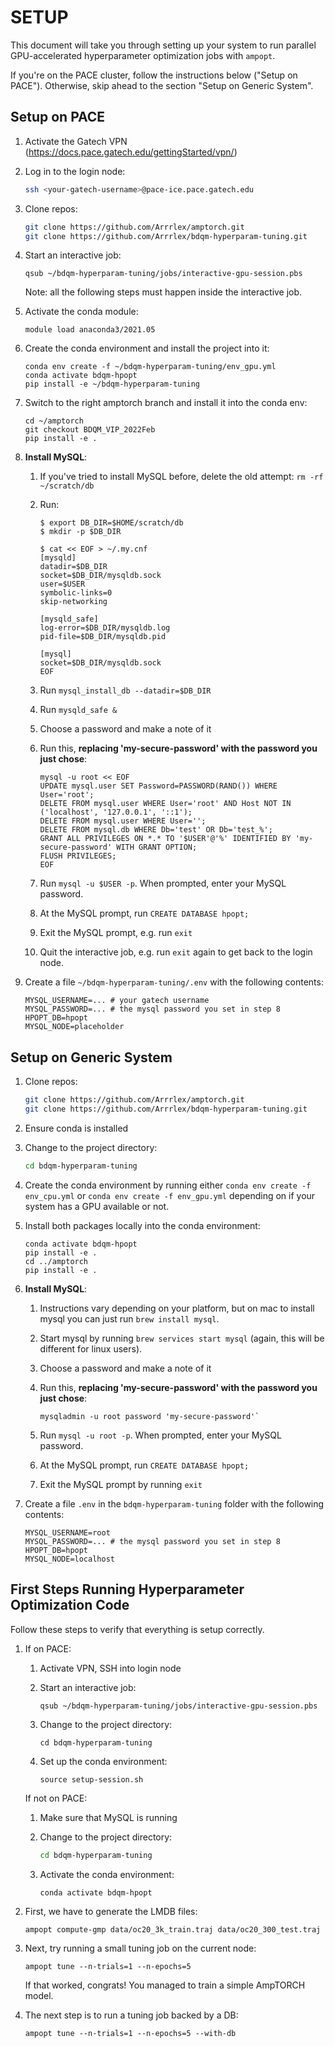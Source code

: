 # SETUP

This document will take you through setting up your system to run parallel
GPU-accelerated hyperparameter optimization jobs with `ampopt`.

If you're on the PACE cluster, follow the instructions below ("Setup on PACE").
Otherwise, skip ahead to the section "Setup on Generic System".

## Setup on PACE

1. Activate the Gatech VPN (https://docs.pace.gatech.edu/gettingStarted/vpn/)
2. Log in to the login node:

    ```bash
    ssh <your-gatech-username>@pace-ice.pace.gatech.edu
    ```

3. Clone repos:

    ```bash
    git clone https://github.com/Arrrlex/amptorch.git
    git clone https://github.com/Arrrlex/bdqm-hyperparam-tuning.git
    ```

4. Start an interactive job:

    ```
    qsub ~/bdqm-hyperparam-tuning/jobs/interactive-gpu-session.pbs
    ```

    Note: all the following steps must happen inside the interactive job.

5. Activate the conda module:

    ```
    module load anaconda3/2021.05
    ```

6. Create the conda environment and install the project into it:

    ```
    conda env create -f ~/bdqm-hyperparam-tuning/env_gpu.yml
    conda activate bdqm-hpopt
    pip install -e ~/bdqm-hyperparam-tuning
    ```

7. Switch to the right amptorch branch and install it into the conda env:

    ```
    cd ~/amptorch
    git checkout BDQM_VIP_2022Feb
    pip install -e .
    ```
8. **Install MySQL**:
    1. If you've tried to install MySQL before, delete the old attempt: `rm -rf ~/scratch/db`
    2. Run:

        ```
        $ export DB_DIR=$HOME/scratch/db
        $ mkdir -p $DB_DIR

        $ cat << EOF > ~/.my.cnf
        [mysqld]
        datadir=$DB_DIR
        socket=$DB_DIR/mysqldb.sock
        user=$USER
        symbolic-links=0
        skip-networking

        [mysqld_safe]
        log-error=$DB_DIR/mysqldb.log
        pid-file=$DB_DIR/mysqldb.pid

        [mysql]
        socket=$DB_DIR/mysqldb.sock
        EOF
        ```
    3. Run `mysql_install_db --datadir=$DB_DIR`
    4. Run `mysqld_safe &`
    5. Choose a password and make a note of it
    5. Run this, **replacing 'my-secure-password' with the password you just
       chose**:

        ```
        mysql -u root << EOF
        UPDATE mysql.user SET Password=PASSWORD(RAND()) WHERE User='root';
        DELETE FROM mysql.user WHERE User='root' AND Host NOT IN ('localhost', '127.0.0.1', '::1');
        DELETE FROM mysql.user WHERE User='';
        DELETE FROM mysql.db WHERE Db='test' OR Db='test_%';
        GRANT ALL PRIVILEGES ON *.* TO '$USER'@'%' IDENTIFIED BY 'my-secure-password' WITH GRANT OPTION;
        FLUSH PRIVILEGES;
        EOF
        ```

    6. Run `mysql -u $USER -p`. When prompted, enter your MySQL password.
    7. At the MySQL prompt, run `CREATE DATABASE hpopt;`
    8. Exit the MySQL prompt, e.g. run `exit`
    9. Quit the interactive job, e.g. run `exit` again to get back to the login
       node.

9. Create a file `~/bdqm-hyperparam-tuning/.env` with the following contents:

    ```
    MYSQL_USERNAME=... # your gatech username
    MYSQL_PASSWORD=... # the mysql password you set in step 8
    HPOPT_DB=hpopt
    MYSQL_NODE=placeholder
    ```

## Setup on Generic System

1. Clone repos:

    ```bash
    git clone https://github.com/Arrrlex/amptorch.git
    git clone https://github.com/Arrrlex/bdqm-hyperparam-tuning.git
    ```
2. Ensure conda is installed
3. Change to the project directory:

    ```bash
    cd bdqm-hyperparam-tuning
    ```

3. Create the conda environment by running either `conda env create -f env_cpu.yml`
   or `conda env create -f env_gpu.yml` depending on if your system has a GPU
   available or not.

4. Install both packages locally into the conda environment:

    ```
    conda activate bdqm-hpopt
    pip install -e .
    cd ../amptorch
    pip install -e .
    ```

5. **Install MySQL**:
    1. Instructions vary depending on your platform, but on mac to install mysql
       you can just run `brew install mysql`.
    2. Start mysql by running `brew services start mysql` (again, this will
       be different for linux users).
    2. Choose a password and make a note of it
    3. Run this, **replacing 'my-secure-password' with the password you just chose**:

        ```
        mysqladmin -u root password 'my-secure-password'`
        ```

    4. Run `mysql -u root -p`. When prompted, enter your MySQL password.
    5. At the MySQL prompt, run `CREATE DATABASE hpopt;`
    6. Exit the MySQL prompt by running `exit`

6. Create a file `.env` in the `bdqm-hyperparam-tuning` folder with the
   following contents:

    ```
    MYSQL_USERNAME=root
    MYSQL_PASSWORD=... # the mysql password you set in step 8
    HPOPT_DB=hpopt
    MYSQL_NODE=localhost
    ```

## First Steps Running Hyperparameter Optimization Code

Follow these steps to verify that everything is setup correctly.

1. If on PACE:
    1. Activate VPN, SSH into login node
    2. Start an interactive job:

        ```
        qsub ~/bdqm-hyperparam-tuning/jobs/interactive-gpu-session.pbs
        ```

    3. Change to the project directory:

        ```
        cd bdqm-hyperparam-tuning
        ```

    3. Set up the conda environment:

        ```
        source setup-session.sh
        ```

    If not on PACE:

    1. Make sure that MySQL is running
    2. Change to the project directory:

        ```bash
        cd bdqm-hyperparam-tuning
        ```

    3. Activate the conda environment:

        ```bash
        conda activate bdqm-hpopt
        ```

2. First, we have to generate the LMDB files:

    ```
    ampopt compute-gmp data/oc20_3k_train.traj data/oc20_300_test.traj
    ```

3. Next, try running a small tuning job on the current node:

    ```
    ampopt tune --n-trials=1 --n-epochs=5
    ```

    If that worked, congrats! You managed to train a simple AmpTORCH model.

4. The next step is to run a tuning job backed by a DB:

    ```
    ampopt tune --n-trials=1 --n-epochs=5 --with-db
    ```
